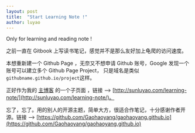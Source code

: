 ```yaml
---
layout: post
title:  "Start Learning Note !"
author: luyao
---
```


Only for learning and reading note !




之前一直在 Gitbook 上写读书笔记，感觉并不是那么友好加上龟爬的访问速度。

本想重新建一个 Github Page ，无奈又不想申请 Github 账号，Google 发现一个账号可以建立多个 Github Page Project，
只是域名是类似 `githubname.github.io/project`这样。

正好作为我的 [主博客](http://sunluyao.com/) 的一个子页面 ，链接 ——> [http://sunluyao.com/learning-note/](http://sunluyao.com/learning-note/)。

忘了，忘了。用的别人的开源主题，简单大方，很适合作笔记，十分感谢作者开源。链接 ——> [https://github.com/Gaohaoyang/gaohaoyang.github.io](https://github.com/Gaohaoyang/gaohaoyang.github.io)
